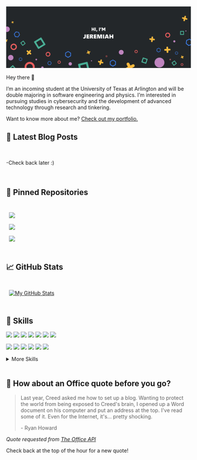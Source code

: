 [![My GitHub Banner](./assets/GitHubHeader.png)](https://jpx32.github.io/portfolio/)

Hey there 👋

I’m an incoming student at the University of Texas at Arlington and will be double majoring in software engineering and physics. 
I’m interested in pursuing studies in cybersecurity and the development of advanced technology through research and tinkering.

Want to know more about me? [Check out my portfolio.](https://jpx32.github.io/portfolio/)

## 📝 Latest Blog Posts

<br>

<!-- BLOG-POST-LIST:START -->
<!--- [5 Basic Tips for Angular Unit Testing](https://braydoncoyer.dev/blog/5-basic-tips-for-angular-unit-testing)
- [Learn How to Click a Button when Angular Unit Testing](https://braydoncoyer.dev/blog/learn-how-to-click-a-button-when-angular-unit-testing)
- [Enable Autocomplete for Tailwind CSS in VSCode](https://braydoncoyer.dev/blog/enable-autocomplete-for-tailwind-css-in-vscode)
- [What Makes a Unit Test Valuable?](https://braydoncoyer.dev/blog/what-makes-a-unit-test-valuable)
- [You Don&#39;t Need a CS Degree to Land a Web Development Job](https://braydoncoyer.dev/blog/you-don't-need-a-cs-degree-to-land-a-web-development-job)
->>
<!-- BLOG-POST-LIST:END -->
-Check back later :)

<br>

## 📌 Pinned Repositories

<br>

<a href="https://github.com/jpx32/genscript">
  <img align="center" style="margin:0.5rem" src="https://github-readme-stats.vercel.app/api/pin/?username=jpx32&repo=genscript&title_color=ffffff&text_color=c9cacc&icon_color=4AB197&bg_color=23272a" />
</a>

<br>

<a href="https://github.com/jpx32/truenews">
  <img align="center" style="margin:0.5rem" src="https://github-readme-stats.vercel.app/api/pin/?username=jpx32&repo=truenews&title_color=ffffff&text_color=c9cacc&icon_color=4AB197&bg_color=23272a" />
</a>

<br>

<a href="https://github.com/jpx32/portfolio">
  <img align="center" style="margin:0.5rem" src="https://github-readme-stats.vercel.app/api/pin/?username=jpx32&repo=portfolio&title_color=ffffff&text_color=c9cacc&icon_color=4AB197&bg_color=23272a" />
</a>

<!--<a href="https://github.com/jpx32/dotfiles">
  <img align="center" style="margin:0.5rem" src="https://github-readme-stats.vercel.app/api/pin/?username=jpx32&repo=dotfiles&title_color=ffffff&text_color=c9cacc&icon_color=4AB197&bg_color=23272a" />
</a>-->

<br>
<br>

## &#x1f4c8; GitHub Stats

<br>

<a href="https://github.com/jpx32">
  <img align="center" style="margin:0.5rem" src="https://github-readme-stats.vercel.app/api?username=jpx32&show_icons=true&line_height=27&count_private=true&title_color=ffffff&text_color=c9cacc&icon_color=4AB097&bg_color=23272a" alt="My GitHub Stats" />
</a>

<br>
<br>

## 💼 Skills

![](https://img.shields.io/badge/Code-C-informational?style=flat&logo=C&logoColor=white&color=23272a)
![](https://img.shields.io/badge/Code-Java-informational?style=flat&logo=Java&logoColor=white&color=23272a)
![](https://img.shields.io/badge/Code-Html-informational?style=flat&logo=Html&logoColor=white&color=23272a)
![](https://img.shields.io/badge/Code-MySQL-informational?style=flat&logo=MySQL&logoColor=white&color=23272a)
![](https://img.shields.io/badge/Code-MsSQL-informational?style=flat&logo=microsoftsqlserver&logoColor=white&color=23272a)
![](https://img.shields.io/badge/Code-Python-informational?style=flat&logo=Python&logoColor=white&color=23272a)
![](https://img.shields.io/badge/Code-JQL-informational?style=flat&logo=jquery&logoColor=white&color=23272a)

![](https://img.shields.io/badge/OS-Gentoo-informational?style=flat&logo=Gentoo&logoColor=white&color=23272a)
![](https://img.shields.io/badge/OS-Arch-informational?style=flat&logo=archlinux&logoColor=white&color=23272a)
![](https://img.shields.io/badge/OS-Ubuntu-informational?style=flat&logo=ubuntu&logoColor=white&color=23272a)
![](https://img.shields.io/badge/OS-Fedora-informational?style=flat&logo=fedora&logoColor=white&color=23272a)
![](https://img.shields.io/badge/OS-Linux-informational?style=flat&logo=Linux&logoColor=white&color=23272a)
![](https://img.shields.io/badge/OS-Windows-informational?style=flat&logo=Windows&logoColor=white&color=23272a)

<details>
<summary>More Skills</summary>
<br>

![](https://img.shields.io/badge/Style-CSS-informational?style=flat&logo=css3&logoColor=white&color=23272a)
![](https://img.shields.io/badge/Tools-Docker-informational?style=flat&logo=docker&logoColor=white&color=23272a)
![](https://img.shields.io/badge/Tools-NPM-informational?style=flat&logo=npm&logoColor=white&color=23272a)
![](https://img.shields.io/badge/Tools-Illustrator-informational?style=flat&logo=Adobe-Illustrator&logoColor=white&color=23272a)
![](https://img.shields.io/badge/Tools-GitHub-informational?style=flat&logo=GitHub&logoColor=white&color=23272a)
![](https://img.shields.io/badge/Tools-GitLab-informational?style=flat&logo=GitLab&logoColor=white&color=23272a)
![](https://img.shields.io/badge/Tools-Jira-informational?style=flat&logo=Jira-Software&logoColor=white&color=23272a)
![](https://img.shields.io/badge/Tools-Office-informational?style=flat&logo=microsoftoffice&logoColor=white&color=23272a)
![](https://img.shields.io/badge/Tools-Xorg-informational?style=flat&logo=x.org&logoColor=white&color=23272a)

</details>

<br>

## 📣 How about an Office quote before you go?

> Last year, Creed asked me how to set up a blog. Wanting to protect the world from being exposed to Creed's brain, I opened up a Word document on his computer and put an address at the top. I've read some of it. Even for the Internet, it's... pretty shocking.
>
> <p>- Ryan Howard</p>

_Quote requested from [The Office API](https://www.officeapi.dev/)_

Check back at the top of the hour for a new quote!